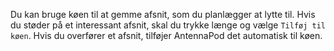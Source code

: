Du kan bruge køen til at gemme afsnit, som du planlægger at lytte til. Hvis du støder på et interessant afsnit, skal du trykke længe og vælge `Tilføj til køen`. Hvis du overfører et afsnit, tilføjer AntennaPod det automatisk til køen.
